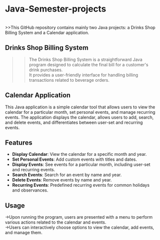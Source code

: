 # Java-Semester-projects
<br>
>>This GitHub repository contains mainly two Java projects: a Drinks Shop Billing System and a Calendar application.

## Drinks Shop Billing System

>>The Drinks Shop Billing System is a straightforward Java program designed to calculate the final bill for a customer's drink purchases.<br>
>>It provides a user-friendly interface for handling billing transactions related to beverage orders.

## Calendar Application

This Java application is a simple calendar tool that allows users to view the calendar for a particular month, set personal events, and manage recurring events. The application displays the calendar, allows users to add, search, and delete events, and differentiates between user-set and recurring events.

## Features

- **Display Calendar**: View the calendar for a specific month and year.
- **Set Personal Events**: Add custom events with titles and dates.
- **Display Events**: See events for a particular month, including user-set and recurring events.
- **Search Events**: Search for an event by name and year.
- **Delete Events**: Remove events by name and year.
- **Recurring Events**: Predefined recurring events for common holidays and observances.
## Usage
->Upon running the program, users are presented with a menu to perform various actions related to the calendar and events.<br>
->Users can interactively choose options to view the calendar, add events, and manage them.
